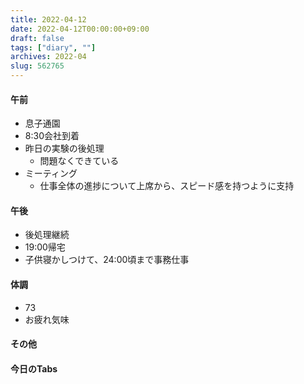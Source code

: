 ```yaml
---
title: 2022-04-12
date: 2022-04-12T00:00:00+09:00
draft: false
tags: ["diary", ""]
archives: 2022-04
slug: 562765
---
```

#### 午前
- 息子通園
- 8:30会社到着
- 昨日の実験の後処理
  - 問題なくできている
- ミーティング
  - 仕事全体の進捗について上席から、スピード感を持つように支持
#### 午後
- 後処理継続
- 19:00帰宅
- 子供寝かしつけて、24:00頃まで事務仕事
#### 体調
- 73
- お疲れ気味
#### その他
#### 今日のTabs